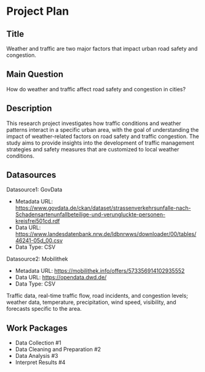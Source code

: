 # Project Plan

## Title
Weather and traffic are two major factors that impact urban road safety and congestion.

## Main Question
How do weather and traffic affect road safety and congestion in cities?

## Description
This research project investigates how traffic conditions and weather patterns interact in a specific urban area, with the goal of understanding the impact of weather-related factors on road safety and traffic congestion. The study aims to provide insights into the development of traffic management strategies and safety measures that are customized to local weather conditions.

## Datasources

Datasource1: GovData
* Metadata URL: https://www.govdata.de/ckan/dataset/strassenverkehrsunfalle-nach-Schadensartenunfallbeteilige-und-verungluckte-personen-kreisfrei501cd.rdf
* Data URL: https://www.landesdatenbank.nrw.de/ldbnrwws/downloader/00/tables/46241-05d_00.csv
* Data Type: CSV

Datasource2: Mobilithek
* Metadata URL: https://mobilithek.info/offers/573356914102935552
* Data URL: https://opendata.dwd.de/
* Data Type: CSV

Traffic data, real-time traffic flow, road incidents, and congestion levels; weather data, temperature, precipitation, wind speed, visibility, and forecasts specific to the area.

## Work Packages
* Data Collection #1
* Data Cleaning and Preparation #2
* Data Analysis #3
* Interpret Results #4

